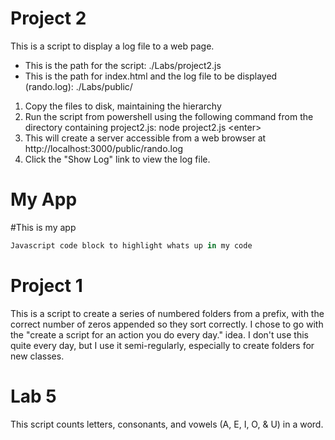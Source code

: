 Project 2
=========

This is a script to display a log file to a web page.<br>
<ul>
<li>This is the path for the script: ./Labs/project2.js</li>
<li>This is the path for index.html and the log file to be displayed (rando.log): ./Labs/public/</li>
</ul>

<ol>
<li>Copy the files to disk, maintaining the hierarchy</li>
<li>Run the script from powershell using the following command from the directory containing project2.js:
node project2.js &lt;enter&gt;</li>
<li>This will create a server accessible from a web browser at http://localhost:3000/public/rando.log</li>
<li>Click the "Show Log" link to view the log file.</li>
</ol>

My App
======

#This is my app

```javascript
Javascript code block to highlight whats up in my code
```

Project 1
=========
This is a script to create a series of numbered folders from a prefix, with the correct number of zeros appended so they sort correctly. I chose to go with the "create a script for an action you do every day." idea. I don't use this quite every day, but I use it semi-regularly, especially to create folders for new classes.



Lab 5
======

This script counts letters, consonants, and vowels (A, E, I, O, & U) in a word.


